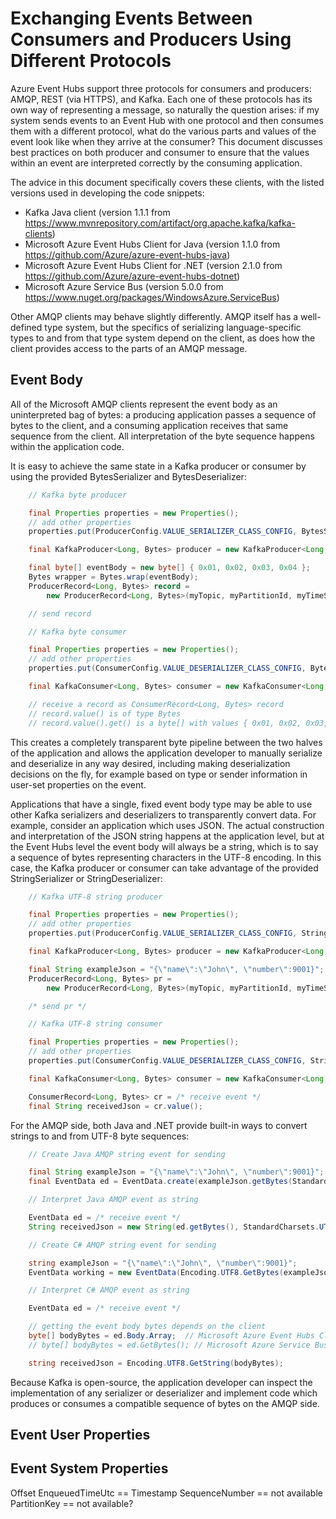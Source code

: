 # Exchanging Events Between Consumers and Producers Using Different Protocols

Azure Event Hubs support three protocols for consumers and producers: AMQP, REST (via HTTPS), and Kafka.
Each one of these protocols has its own way of representing a message, so naturally the question arises:
if my system sends events to an Event Hub with one protocol and then consumes them with a different protocol,
what do the various parts and values of the event look like when they arrive at the consumer? This document
discusses best practices on both producer and consumer to ensure that the values within an event are interpreted
correctly by the consuming application.

The advice in this document specifically covers these clients, with the listed versions used in developing
the code snippets:

* Kafka Java client (version 1.1.1 from https://www.mvnrepository.com/artifact/org.apache.kafka/kafka-clients)
* Microsoft Azure Event Hubs Client for Java (version 1.1.0 from https://github.com/Azure/azure-event-hubs-java)
* Microsoft Azure Event Hubs Client for .NET (version 2.1.0 from https://github.com/Azure/azure-event-hubs-dotnet)
* Microsoft Azure Service Bus (version 5.0.0 from https://www.nuget.org/packages/WindowsAzure.ServiceBus)

Other AMQP clients may behave slightly differently. AMQP itself has a well-defined type system, but the specifics of
serializing language-specific types to and from that type system depend on the client, as does how the client provides access
to the parts of an AMQP message.

## Event Body

All of the Microsoft AMQP clients represent the event body as an uninterpreted bag of bytes: a producing application
passes a sequence of bytes to the client, and a consuming application receives that same sequence from the client.
All interpretation of the byte sequence happens within the application code.

It is easy to achieve the same state in a Kafka producer or consumer by using the provided BytesSerializer and BytesDeserializer:

```java
    // Kafka byte producer

    final Properties properties = new Properties();
    // add other properties
    properties.put(ProducerConfig.VALUE_SERIALIZER_CLASS_CONFIG, BytesSerializer.class.getName());

    final KafkaProducer<Long, Bytes> producer = new KafkaProducer<Long, Bytes>(properties);

    final byte[] eventBody = new byte[] { 0x01, 0x02, 0x03, 0x04 };
    Bytes wrapper = Bytes.wrap(eventBody);
    ProducerRecord<Long, Bytes> record =
        new ProducerRecord<Long, Bytes>(myTopic, myPartitionId, myTimeStamp, wrapper);

    // send record
```

```java
    // Kafka byte consumer

    final Properties properties = new Properties();
    // add other properties
    properties.put(ConsumerConfig.VALUE_DESERIALIZER_CLASS_CONFIG, BytesDeserializer.class.getName());

    final KafkaConsumer<Long, Bytes> consumer = new KafkaConsumer<Long, Bytes>(properties);

    // receive a record as ConsumerRecord<Long, Bytes> record
    // record.value() is of type Bytes
    // record.value().get() is a byte[] with values { 0x01, 0x02, 0x03, 0x04 }
```

This creates a completely transparent byte pipeline between the two halves of the application and allows the
application developer to manually serialize and deserialize in any way desired, including making deserialization
decisions on the fly, for example based on type or sender information in user-set properties on the event.

Applications that have a single, fixed event body type may be able to use other Kafka serializers and 
deserializers to transparently convert data. For example, consider an application which uses JSON. The actual
construction and interpretation of
the JSON string happens at the application level, but at the Event Hubs level the event body will always be a string,
which is to say a sequence of bytes representing characters in the UTF-8 encoding. In this case, the Kafka producer or
consumer can take advantage of the provided StringSerializer or StringDeserializer:

```java
    // Kafka UTF-8 string producer

    final Properties properties = new Properties();
    // add other properties
    properties.put(ProducerConfig.VALUE_SERIALIZER_CLASS_CONFIG, StringSerializer.class.getName());

    final KafkaProducer<Long, Bytes> producer = new KafkaProducer<Long, Bytes>(properties);

    final String exampleJson = "{\"name\":\"John\", \"number\":9001}";
    ProducerRecord<Long, Bytes> pr =
        new ProducerRecord<Long, Bytes>(myTopic, myPartitionId, myTimeStamp, exampleJson);

    /* send pr */
```

```java
    // Kafka UTF-8 string consumer

    final Properties properties = new Properties();
    // add other properties
    properties.put(ConsumerConfig.VALUE_DESERIALIZER_CLASS_CONFIG, StringDeserializer.class.getName());

    final KafkaConsumer<Long, Bytes> consumer = new KafkaConsumer<Long, Bytes>(properties);

    ConsumerRecord<Long, Bytes> cr = /* receive event */
    final String receivedJson = cr.value();
```

For the AMQP side, both Java and .NET provide built-in ways to convert strings to and from UTF-8 byte sequences:

```java
    // Create Java AMQP string event for sending

    final String exampleJson = "{\"name\":\"John\", \"number\":9001}";
    final EventData ed = EventData.create(exampleJson.getBytes(StandardCharsets.UTF_8));
```

```java
    // Interpret Java AMQP event as string

    EventData ed = /* receive event */
    String receivedJson = new String(ed.getBytes(), StandardCharsets.UTF_8);
```

```csharp
    // Create C# AMQP string event for sending

    string exampleJson = "{\"name\":\"John\", \"number\":9001}";
    EventData working = new EventData(Encoding.UTF8.GetBytes(exampleJson));
```

```csharp
    // Interpret C# AMQP event as string

    EventData ed = /* receive event */

    // getting the event body bytes depends on the client
    byte[] bodyBytes = ed.Body.Array;  // Microsoft Azure Event Hubs Client for .NET
    // byte[] bodyBytes = ed.GetBytes(); // Microsoft Azure Service Bus

    string receivedJson = Encoding.UTF8.GetString(bodyBytes);
```

Because Kafka is open-source, the application developer can inspect the implementation of any serializer
or deserializer and implement code which produces or consumes a compatible sequence of bytes on the AMQP side.


## Event User Properties


## Event System Properties

Offset
EnqueuedTimeUtc == Timestamp
SequenceNumber == not available
PartitionKey == not available?
